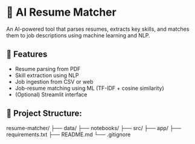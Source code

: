 # 🧠 AI Resume Matcher

An AI-powered tool that parses resumes, extracts key skills, and matches them to job descriptions using machine learning and NLP.

## 🔧 Features
- Resume parsing from PDF
- Skill extraction using NLP
- Job ingestion from CSV or web
- Job-resume matching using ML (TF-IDF + cosine similarity)
- (Optional) Streamlit interface

## 📁 Project Structure:

resume-matcher/
├── data/
├── notebooks/
├── src/
├── app/
├── requirements.txt
├── README.md
└── .gitignore